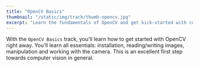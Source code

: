 ```yaml
---
title: "OpenCV Basics"
thumbnail: "/static/img/track/thumb-opencv.jpg"
excerpt: "Learn the fundamentals of OpenCV and get kick-started with computer vision."
---
```

With the `OpenCV Basics` track, you'll learn how to get started with OpenCV right away. You'll learn all essentials: installation, reading/writing images, manipulation and working with the camera. This is an excellent first step towards computer vision in general.
